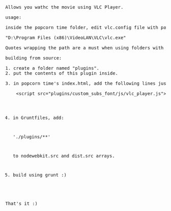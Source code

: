 <pre>
Allows you wathc the movie using VLC Player.

usage:

inside the popcorn time folder, edit vlc.config file with path to vlc.exe. For example:

"D:\Program Files (x86)\VideoLAN\VLC\vlc.exe"

Quotes wrapping the path are a must when using folders with spaces!

building from source:

1. create a folder named "plugins".
2. put the contents of this plugin inside.

3. in popcorn time's index.html, add the following lines just before the "&lt;/body>" tag (at the end of the file):
	
	&lt;script src="plugins/custom_subs_font/js/vlc_player.js"></script>

4. in Gruntfiles, add:
	
	'./plugins/**'
	
	to nodewebkit.src and dist.src arrays.
	
5. build using grunt :)	
	
That's it :)
</pre>
